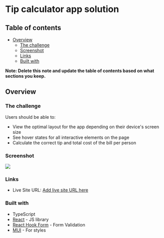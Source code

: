 # Tip calculator app solution

## Table of contents

- [Overview](#overview)
  - [The challenge](#the-challenge)
  - [Screenshot](#screenshot)
  - [Links](#links)
  - [Built with](#built-with)

**Note: Delete this note and update the table of contents based on what sections you keep.**

## Overview

### The challenge

Users should be able to:

- View the optimal layout for the app depending on their device's screen size
- See hover states for all interactive elements on the page
- Calculate the correct tip and total cost of the bill per person

### Screenshot

![](./tip-calculator-screenshot.png)

### Links
- Live Site URL: [Add live site URL here](https://your-live-site-url.com)

### Built with
- TypeScript
- [React](https://reactjs.org/) - JS library
- [React Hook Form](https://react-hook-form.com/) - Form Validation
- [MUI](https://mui.com/material-ui/getting-started/overview/) - For styles
